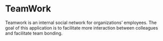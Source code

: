 # TeamWork
Teamwork is an internal social network for organizations’ employees. The goal of this application is to facilitate more interaction between colleagues and facilitate team bonding.
